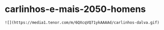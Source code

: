 # carlinhos-e-mais-2050-homens

    ![](https://media1.tenor.com/m/6QXcqVQ71ykAAAAd/carlinhos-dalva.gif)
